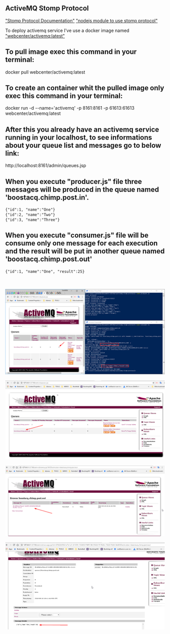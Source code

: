 ## ActiveMQ Stomp Protocol

["Stomp Protocol Documentation"](https://stomp.github.io/stomp-specification-1.2.html#UNSUBSCRIBE)
["nodejs module to use stomp protocol"](https://github.com/mseld/node-stomp)

To deploy activemq service I've use a docker image named ["webcenter/activemq:latest"](https://hub.docker.com/r/webcenter/activemq/)


## To pull image exec this command in your terminal:
docker pull webcenter/activemq:latest

## To create an container whit the pulled image only exec this command in your terminal:
docker run -d --name='activemq' -p 8161:8161 -p 61613:61613 webcenter/activemq:latest

## After this you already have an activemq service running in your localhost, to see informations about your queue list and messages go to below link:
http://localhost:8161/admin/queues.jsp


## When you execute "producer.js" file three messages will be produced in the queue named 'boostacq.chimp.post.in'.

    {"id":1, "name":"One"}
    {"id":2, "name":"Two"}
    {"id":3, "name":"Three"}

## When you execute "consumer.js" file will be consume only one message for each execution and the result will be put in another queue named 'boostacq.chimp.post.out'

    {"id":1, "name":"One", "result":25}

<p align="center">
    <br><br>
    <img src="./img/2018-08-18 14_42_18-Windows PowerShell.png"/>
    <br><br>
    <img src="./img/2018-08-18 14_44_05-localhost _ Queues.png"/>
    <br><br>
    <img src="./img/2018-08-18 14_44_34-Windows PowerShell.png"/>
    <br><br>
    <img src="./img/2018-08-18 14_44_54-localhost _ Message ID_0f361e7fa1a7-41059-1534531989138-5_191_-1_1_1.png"/>
</p>